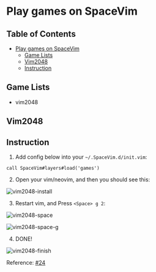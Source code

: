 # Play games on SpaceVim

## Table of Contents

   * [Play games on SpaceVim](#play-games-on-spacevim)
      * [Game Lists](#game-lists)
      * [Vim2048](#vim2048)
      * [Instruction](#instruction)


## Game Lists

* vim2048

## Vim2048

## Instruction

1. Add config below into your `~/.SpaceVim.d/init.vim`:

```viml
call SpaceVim#layers#load('games')
```

2. Open your vim/neovim, and then you should see this:

![vim2048-install][vim2048-install-ui]

3. Restart vim, and Press `<Space> g 2`:

![vim2048-space][vim2048-space]

![vim2048-space-g][vim2048-space-g]

4. DONE!

![vim2048-finish][vim2048-done]

Reference: [#24][issue-24]

[vim2048-install-ui]: https://cloud.githubusercontent.com/assets/12933851/25666818/33f2b91c-3054-11e7-89e4-2ffdcb6efb35.png
[vim2048-space]: https://cloud.githubusercontent.com/assets/12933851/25666850/51a9faa6-3054-11e7-9807-172841f3721b.png
[vim2048-space-g]: https://cloud.githubusercontent.com/assets/12933851/25666978/a75640d6-3054-11e7-9bc1-97e234460074.png
[vim2048-done]: https://cloud.githubusercontent.com/assets/12933851/25666993/b10681cc-3054-11e7-9872-b0889f7caa6f.png
[issue-24]: https://github.com/Gabirel/Hack-SpaceVim/issues/24
